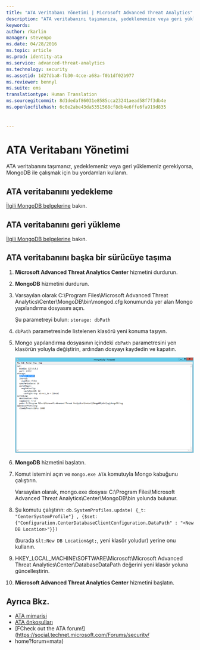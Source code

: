 ```yaml
---
title: "ATA Veritabanı Yönetimi | Microsoft Advanced Threat Analytics"
description: "ATA veritabanını taşımanıza, yedeklemenize veya geri yüklemenize yardımcı olacak yordamlar."
keywords: 
author: rkarlin
manager: stevenpo
ms.date: 04/28/2016
ms.topic: article
ms.prod: identity-ata
ms.service: advanced-threat-analytics
ms.technology: security
ms.assetid: 1d27dba8-fb30-4cce-a68a-f0b1df02b977
ms.reviewer: bennyl
ms.suite: ems
translationtype: Human Translation
ms.sourcegitcommit: 8d1dedaf86031e8585cca23241aead58f7f3db4e
ms.openlocfilehash: 6c0e2abe43da5351568cf8db4e6ffe6fa919d835


---
```


# ATA Veritabanı Yönetimi
ATA veritabanını taşımanız, yedeklemeniz veya geri yüklemeniz gerekiyorsa, MongoDB ile çalışmak için bu yordamları kullanın.

## ATA veritabanını yedekleme
[İlgili MongoDB belgelerine](http://docs.mongodb.org/manual/administration/backup/) bakın.

## ATA veritabanını geri yükleme
[İlgili MongoDB belgelerine](http://docs.mongodb.org/manual/administration/backup/) bakın.

## ATA veritabanını başka bir sürücüye taşıma

1.  **Microsoft Advanced Threat Analytics Center** hizmetini durdurun.

2.  **MongoDB** hizmetini durdurun.

3.  Varsayılan olarak C:\Program Files\Microsoft Advanced Threat Analytics\Center\MongoDB\bin\mongod.cfg konumunda yer alan Mongo yapılandırma dosyasını açın.

    Şu parametreyi bulun: `storage: dbPath`

4.  `dbPath` parametresinde listelenen klasörü yeni konuma taşıyın.

5.  Mongo yapılandırma dosyasının içindeki `dbPath` parametresini yen klasörün yoluyla değiştirin, ardından dosyayı kaydedin ve kapatın.

    ![MongoDB yapılandırmasını değiştirme resmi](media/ATA-mongoDB-moveDB.png)

6.  **MongoDB** hizmetini başlatın.

7.  Komut istemini açın ve `mongo.exe ATA` komutuyla Mongo kabuğunu çalıştırın.

    Varsayılan olarak, mongo.exe dosyası C:\Program Files\Microsoft Advanced Threat Analytics\Center\MongoDB\bin yolunda bulunur.

8.  Şu komutu çalıştırın: `db.SystemProfiles.update( {_t: "CenterSystemProfile"} , {$set:{"Configuration.CenterDatabaseClientConfiguration.DataPath" : "<New DB Location>"}})`


    <New DB Location> (burada `&lt;New DB Location&gt;`, yeni klasör yoludur) yerine onu kullanın.

9.  HKEY_LOCAL_MACHINE\SOFTWARE\Microsoft\Microsoft Advanced Threat Analytics\Center\DatabaseDataPath değerini yeni klasör yoluna güncelleştirin.

9. **Microsoft Advanced Threat Analytics Center** hizmetini başlatın.

## Ayrıca Bkz.
- [ATA mimarisi](/advanced-threat-analytics/plan-design/ata-architecture)
- [ATA önkoşulları](/advanced-threat-analytics/plan-design/ata-prerequisites)
- [FCheck out the ATA forum!](https://social.technet.microsoft.com/Forums/security/
- home?forum=mata)




<!--HONumber=Jun16_HO4-->


